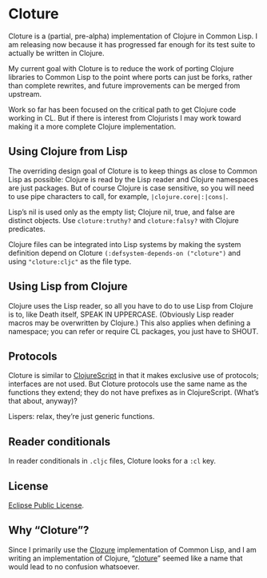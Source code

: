 # Cloture

Cloture is a (partial, pre-alpha) implementation of Clojure in Common Lisp. I am releasing now because it has progressed far enough for its test suite to actually be written in Clojure.

My current goal with Cloture is to reduce the work of porting Clojure libraries to Common Lisp to the point where ports can just be forks, rather than complete rewrites, and future improvements can be merged from upstream.

Work so far has been focused on the critical path to get Clojure code working in CL. But if there is interest from Clojurists I may work toward making it a more complete Clojure implementation.

## Using Clojure from Lisp

The overriding design goal of Cloture is to keep things as close to Common Lisp as possible: Clojure is read by the Lisp reader and Clojure namespaces are just packages. But of course Clojure is case sensitive, so you will need to use pipe characters to call, for example, `|clojure.core|:|cons|`.

Lisp’s nil is used only as the empty list; Clojure nil, true, and false are distinct objects. Use `cloture:truthy?` and `cloture:falsy?` with Clojure predicates.

Clojure files can be integrated into Lisp systems by making the system definition depend on Cloture `(:defsystem-depends-on ("cloture")` and using `"cloture:cljc"` as the file type.

## Using Lisp from Clojure

Clojure uses the Lisp reader, so all you have to do to use Lisp from Clojure is to, like Death itself, SPEAK IN UPPERCASE. (Obviously Lisp reader macros may be overwritten by Clojure.) This also applies when defining a namespace; you can refer or require CL packages, you just have to SHOUT.

## Protocols

Cloture is similar to [ClojureScript][] in that it makes exclusive use of protocols; interfaces are not used. But Cloture protocols use the same name as the functions they extend; they do not have prefixes as in ClojureScript. (What’s that about, anyway)?

Lispers: relax, they’re just generic functions.

## Reader conditionals

In reader conditionals in `.cljc` files, Cloture looks for a `:cl` key.

## License

[Eclipse Public License][EPL].

## Why “Cloture”?

Since I primarily use the [Clozure][] implementation of Common Lisp, and I am writing an implementation of Clojure, “[cloture][]” seemed like a name that would lead to no confusion whatsoever.

[Clozure]: https://ccl.clozure.com/docs/ccl.html
[cloture]: https://en.wikipedia.org/wiki/Cloture
[EPL]: https://opensource.org/licenses/EPL-1.0
[ClojureScript]: https://clojurescript.org/
